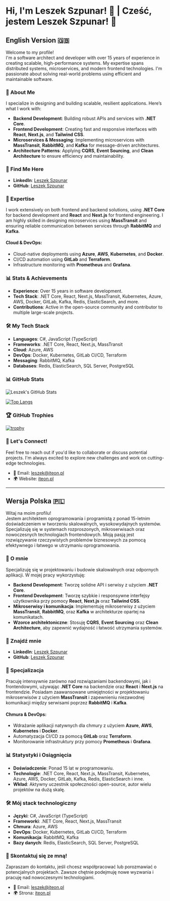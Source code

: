 # Hi, I'm Leszek Szpunar! 👋 | Cześć, jestem Leszek Szpunar! 👋

## English Version 🇬🇧

Welcome to my profile!  
I'm a software architect and developer with over 15 years of experience in creating scalable, high-performance systems. My expertise spans distributed systems, microservices, and modern frontend technologies. I'm passionate about solving real-world problems using efficient and maintainable software.

### 🌟 About Me
I specialize in designing and building scalable, resilient applications. Here’s what I work with:

- **Backend Development**: Building robust APIs and services with **.NET Core**.
- **Frontend Development**: Creating fast and responsive interfaces with **React**, **Next.js**, and **Tailwind CSS**.
- **Microservices & Messaging**: Implementing microservices with **MassTransit**, **RabbitMQ**, and **Kafka** for message-driven architectures.
- **Architecture Patterns**: Applying **CQRS**, **Event Sourcing**, and **Clean Architecture** to ensure efficiency and maintainability.

### 🔗 Find Me Here
- **LinkedIn**: [Leszek Szpunar](https://www.linkedin.com/in/leszekszpunar/)
- **GitHub**: [Leszek Szpunar](https://github.com/leszekszpunar)

### 💼 Expertise
I work extensively on both frontend and backend solutions, using **.NET Core** for backend development and **React** and **Next.js** for frontend engineering. I am highly skilled in designing microservices using **MassTransit** and ensuring reliable communication between services through **RabbitMQ** and **Kafka**.

#### **Cloud & DevOps**:
- Cloud-native deployments using **Azure**, **AWS**, **Kubernetes**, and **Docker**.
- CI/CD automation using **GitLab** and **Terraform**.
- Infrastructure monitoring with **Prometheus** and **Grafana**.

### 📊 Stats & Achievements
- **Experience**: Over 15 years in software development.
- **Tech Stack**: .NET Core, React, Next.js, MassTransit, Kubernetes, Azure, AWS, Docker, GitLab, Kafka, Redis, ElasticSearch, and more.
- **Contributions**: Active in the open-source community and contributor to multiple large-scale projects.
  
### 🛠️ My Tech Stack
- **Languages**: C#, JavaScript (TypeScript)
- **Frameworks**: .NET Core, React, Next.js, MassTransit
- **Cloud**: Azure, AWS
- **DevOps**: Docker, Kubernetes, GitLab CI/CD, Terraform
- **Messaging**: RabbitMQ, Kafka
- **Databases**: Redis, ElasticSearch, SQL Server, PostgreSQL

### 📊 GitHub Stats

![Leszek's GitHub Stats](https://github-readme-stats.vercel.app/api?username=leszekszpunar&show_icons=true&theme=radical)

[![Top Langs](https://github-readme-stats.vercel.app/api/top-langs/?username=leszekszpunar&layout=compact&theme=radical)](https://github.com/leszekszpunar/github-readme-stats)

### 🏆 GitHub Trophies

[![trophy](https://github-profile-trophy.vercel.app/?username=leszekszpunar&theme=onedark)](https://github.com/leszekszpunar/github-profile-trophy)


### 🚀 Let's Connect!
Feel free to reach out if you'd like to collaborate or discuss potential projects. I'm always excited to explore new challenges and work on cutting-edge technologies.

- 📧 Email: leszek@iteon.pl
- 🌍 Website: [iteon.pl](http://iteon.pl)

---

## Wersja Polska 🇵🇱

Witaj na moim profilu!  
Jestem architektem oprogramowania i programistą z ponad 15-letnim doświadczeniem w tworzeniu skalowalnych, wysokowydajnych systemów. Specjalizuję się w systemach rozproszonych, mikroserwisach oraz nowoczesnych technologiach frontendowych. Moją pasją jest rozwiązywanie rzeczywistych problemów biznesowych za pomocą efektywnego i łatwego w utrzymaniu oprogramowania.

### 🌟 O mnie
Specjalizuję się w projektowaniu i budowie skalowalnych oraz odpornych aplikacji. W mojej pracy wykorzystuję:

- **Backend Development**: Tworzę solidne API i serwisy z użyciem **.NET Core**.
- **Frontend Development**: Tworzę szybkie i responsywne interfejsy użytkownika przy pomocy **React**, **Next.js** oraz **Tailwind CSS**.
- **Mikroserwisy i komunikacja**: Implementuję mikroserwisy z użyciem **MassTransit**, **RabbitMQ**, oraz **Kafka** w architekturze opartej na komunikatach.
- **Wzorce architektoniczne**: Stosuję **CQRS**, **Event Sourcing** oraz **Clean Architecture**, aby zapewnić wydajność i łatwość utrzymania systemów.

### 🔗 Znajdź mnie
- **LinkedIn**: [Leszek Szpunar](https://www.linkedin.com/in/leszekszpunar/)
- **GitHub**: [Leszek Szpunar](https://github.com/leszekszpunar)

### 💼 Specjalizacja
Pracuję intensywnie zarówno nad rozwiązaniami backendowymi, jak i frontendowymi, używając **.NET Core** na backendzie oraz **React** i **Next.js** na frontendzie. Posiadam zaawansowane umiejętności w projektowaniu mikroserwisów z użyciem **MassTransit** i zapewnieniu niezawodnej komunikacji między serwisami poprzez **RabbitMQ** i **Kafka**.

#### **Chmura & DevOps**:
- Wdrażanie aplikacji natywnych dla chmury z użyciem **Azure**, **AWS**, **Kubernetes** i **Docker**.
- Automatyzacja CI/CD za pomocą **GitLab** oraz **Terraform**.
- Monitorowanie infrastruktury przy pomocy **Prometheus** i **Grafana**.

### 📊 Statystyki i Osiągnięcia
- **Doświadczenie**: Ponad 15 lat w programowaniu.
- **Technologie**: .NET Core, React, Next.js, MassTransit, Kubernetes, Azure, AWS, Docker, GitLab, Kafka, Redis, ElasticSearch i inne.
- **Wkład**: Aktywny uczestnik społeczności open-source, autor wielu projektów na dużą skalę.

### 🛠️ Mój stack technologiczny
- **Języki**: C#, JavaScript (TypeScript)
- **Frameworki**: .NET Core, React, Next.js, MassTransit
- **Chmura**: Azure, AWS
- **DevOps**: Docker, Kubernetes, GitLab CI/CD, Terraform
- **Komunikacja**: RabbitMQ, Kafka
- **Bazy danych**: Redis, ElasticSearch, SQL Server, PostgreSQL

### 🚀 Skontaktuj się ze mną!
Zapraszam do kontaktu, jeśli chcesz współpracować lub porozmawiać o potencjalnych projektach. Zawsze chętnie podejmuję nowe wyzwania i pracuję nad nowoczesnymi technologiami.

- 📧 Email: leszek@iteon.pl
- 🌍 Strona: [iteon.pl](http://iteon.pl)
